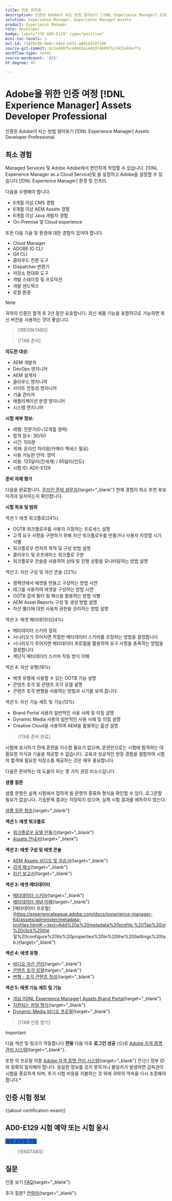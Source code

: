 ```yaml
---
title: 전문 자격증
description: 인증된 Adobe이 되는 방법 알아보기 [!DNL Experience Manager] 프로페셔널
solution: Experience Manager, Experience Manager Assets
product: Experience Manager
role: Developer
badge: label="시험 AD0-E129" type="positive"
mini-toc-levels: 1
exl-id: 710f6c8b-9a6c-445e-b831-a891b559f208
source-git-commit: bc3ad48f5c48943a14d1974b0971c74154b9ef7a
workflow-type: tm+mt
source-wordcount: '823'
ht-degree: 4%

---
```


# Adobe을 위한 인증 여정 [!DNL Experience Manager] Assets Developer Professional

인증된 Adobe이 되는 방법 알아보기 [!DNL Experience Manager] Assets Developer Professional.

## 최소 경험

Managed Services 및 Adobe Adobe에서 편안하게 작업할 수 있습니다. [!DNL Experience Manager as a Cloud Service]및 을 설정하고 Adobe을 설정할 수 있습니다 [!DNL Experience Manager] 환경 및 인프라.

다음을 수행해야 합니다.

* 6개월 이상 CMS 경험
* 6개월 이상 AEM Assets 경험
* 6개월 이상 Java 개발자 경험
* On-Premise 및 Cloud experience

또한 다음 기술 및 환경에 대한 경험이 있어야 합니다.

* Cloud Manager
* ADOBE IO CLI
* Git CLI
* 클라우드 전환 도구
* Dispatcher 변환기
* 저장소 현대화 도구
* 개발 스테이징 및 프로덕션
* 개발 샌드박스
* 로컬 환경

>[!NOTE]
>
>귀하의 인증은 합격 후 2년 동안 유효합니다. 최신 제품 기능을 포함하므로 가능하면 최신 버전을 사용하는 것이 좋습니다.

>[!BEGINTABS]

>[!TAB 준비]

**의도한 대상:**

* AEM 개발자
* DevOps 엔지니어
* AEM 설계자
* 클라우드 엔지니어
* 사이트 안정성 엔지니어
* 기술 관리자
* 애플리케이션 운영 엔지니어
* 시스템 엔지니어

**시험 세부 정보:**

* 레벨: 전문가(0~12개월 경력)
* 합격 점수: 30/50
* 시간: 100분
* 게재: 온라인 처리됨(카메라 액세스 필요)
* 사용 가능한 언어: 영어
* 비용: 125달러(전세계) / 95달러(인도)
* 시험 ID: AD0-E129

**준비 자체 평가**

다음을 완료합니다. [온라인 준비 설문지](https://scorpion.caveon.com/launchpad/ad-q-e208-readiness-questionnaire-for-adobe-analytics-business-practitioner-expert-exam-copy-b9x6ey/ad-q-e129-readiness-questionnaire-for-adobe-aem-assets-developer-professional-exam){target="_blank"} 현재 경험이 최소 추천 후보 자격과 일치하는지 확인합니다.

**시험 목표 및 범위**

섹션 1: 에셋 워크플로(24%)

* OOTB 워크플로우를 사용자 지정하는 프로세스 설명
* 고객 요구 사항을 구현하기 위해 자산 워크플로우를 만들거나 사용자 지정할 시기 식별
* 워크플로우 런처의 목적 및 구성 방법 설명
* 클라우드 및 온프레미스 워크플로 구분
* 워크플로우 콘솔을 사용하여 상태 및 진행 상황을 모니터링하는 방법 설명

섹션 2: 자산 구성 및 자산 콘솔 (22%)

* 컬렉션에서 에셋을 만들고 구성하는 방법 시연
* 태그를 사용하여 에셋을 구성하는 방법 시연
* OOTB 검색 필터 및 패싯을 활용하는 방법 식별
* AEM Asset Reports 구성 및 생성 방법 설명
* 자산 폴더에 대한 사용자 권한을 관리하는 방법 설명

섹션 3: 에셋 메타데이터(24%)

* 메타데이터 스키마 정의
* 시나리오가 주어지면 적절한 메타데이터 스키마를 조정하는 방법을 결정합니다
* 시나리오가 주어지면 메타데이터 프로필을 활용하여 요구 사항을 충족하는 방법을 결정합니다
* 계단식 메타데이터 스키마 작동 방식 이해

섹션 4: 자산 유형(18%)

* 에셋 유형에 사용할 수 있는 OOTB 기능 설명
* 콘텐츠 조각 및 콘텐츠 조각 모델 설명
* 콘텐츠 조각 변형을 사용하는 방법과 시기를 보여 줍니다.

섹션 5: 자산 기능 세트 및 기능(12%)

* Brand Portal 사용의 일반적인 사용 사례 및 이점 설명
* Dynamic Media 사용의 일반적인 사용 사례 및 이점 설명
* Creative Cloud을 사용하여 AEM을 활용하는 옵션 설명

>[!TAB 준비 완료]

시험에 응시하기 전에 훈련을 이수할 필요가 없으며, 훈련만으로는 시험에 합격하는 데 필요한 지식과 기술을 제공할 수 없습니다. 교육과 성공적인 현장 경험을 결합하여 시험의 합격에 필요한 저장소를 제공하는 것은 매우 중요합니다.

다음은 준비하는 데 도움이 되는 몇 가지 권장 리소스입니다.

**샘플 질문**

샘플 문항은 실제 시험에서 접하게 될 문항의 종류와 형식을 확인할 수 있다. 로그온할 필요가 없습니다. 기출문제 결과는 저장되지 않으며, 실제 시험 결과를 예측하지 않는다.

[샘플 질문 참조](https://scorpion.caveon.com/launchpad/ad0-e129-adobe-experience-manager-assets-developer-professional-copy-ms27zq){target="_blank"}

**섹션 1: 에셋 워크플로**

* [워크플로우 모델 만들기](https://experienceleague.adobe.com/docs/experience-manager-64/developing/extending-aem/extending-workflows/workflows-models.html#sync-your-workflow-generate-a-runtime-model){target="_blank"}
* [Assets 안내서](https://experienceleague.adobe.com/docs/experience-manager-64/assets/home.html){target="_blank"}

**섹션 2: 에셋 구성 및 에셋 콘솔**

* [AEM Assets 비디오 및 자습서](https://experienceleague.adobe.com/docs/experience-manager-learn/assets/overview.html){target="_blank"}
* [검색 패싯](https://experienceleague.adobe.com/docs/experience-manager-65/assets/administer/search-facets.html#restoring-default-search-facets){target="_blank"}
* [자산 보고서](https://experienceleague.adobe.com/docs/experience-manager-65/assets/administer/asset-reports.html){target="_blank"}

**섹션 3: 에셋 메타데이터**

* [메타데이터 스키마](https://experienceleague.adobe.com/docs/experience-manager-64/assets/administer/metadata-schemas.html#default-metadata-schema-forms){target="_blank"}
* [메타데이터 개념 이해](https://experienceleague.adobe.com/docs/experience-manager-65/assets/administer/metadata-concepts.html){target="_blank"}
* [메타데이터 프로필](https://experienceleague.adobe.com/docs/experience-manager-64/assets/administer/metadata-profiles.html#:~:text=Add%20a%20metadata%20profile.%20Tap%20or%20click%20the 및%20configure%20its%20properties%20in%20the%20Settings%20tab.){target="_blank"}

**섹션 4: 에셋 유형**

* [비디오 자산 관리](https://experienceleague.adobe.com/docs/experience-manager-64/assets/managing/managing-video-assets.html#uploading-and-previewing-video-assets){target="_blank"}
* [콘텐츠 조각 모델](https://experienceleague.adobe.com/docs/experience-manager-65/assets/content-fragments/content-fragments-models.html#creating-a-content-fragment-model){target="_blank"}
* [변형 - 조각 콘텐츠 작성](https://experienceleague.adobe.com/docs/experience-manager-65/assets/content-fragments/content-fragments-variations.html#managing-variations){target="_blank"}

**섹션 5: 에셋 기능 세트 및 기능**

* [개요 [!DNL Experience Manager] Assets Brand Portal](https://experienceleague.adobe.com/docs/experience-manager-brand-portal/using/introduction/brand-portal.html){target="_blank"}
* [지원되는 파일 형식](https://experienceleague.adobe.com/docs/experience-manager-brand-portal/using/introduction/brand-portal-supported-formats.html){target="_blank"}
* [Dynamic Media 비디오 프로필](https://experienceleague.adobe.com/docs/experience-manager-cloud-service/content/assets/dynamicmedia/video-profiles.html){target="_blank"}

>[!TAB 인증 받기]

>[!IMPORTANT]
>
>다음 섹션 및 링크가 작동합니다 **전용**  다음 이후 **로그인 성공** (으)로 [Adobe 자격 증명 관리 시스템](https://www.certmetrics.com/adobe){target="_blank"}.
>
>또한 의 프로필 이름 [Adobe 자격 증명 관리 시스템](https://www.certmetrics.com/adobe){target="_blank"} 은(는) 정부 ID와 정확히 일치해야 합니다. 동일한 정보를 갖지 못하거나 불일치가 발생하면 감독관이 시험을 종료하게 되며, 추가 시험 비용을 지불하는 것 외에 귀하의 약속을 다시 조정해야 합니다.*


## 인증 시험 정보

{{about-certification-exam}}

## AD0-E129 시험 예약 또는 시험 응시

<a href="https://www.certmetrics.com/adobe/candidate/examity_sso.aspx?eid=AD0-E129" target="_blank" class="spectrum-Button spectrum-Button--fill spectrum-Button--accent spectrum-Button--sizeM is-margin-bottom-big-big at-element-click-tracking" style="background-color:#1473E6">

<span class="spectrum-Button-label has-no-wrap">
   예제 포털로 이동
</span>
</a>

>[!ENDTABS]

## 질문

인증 보기 [FAQ](https://experienceleague.adobe.com/docs/certification/certification/faq.html){target="_blank"}.

추가 질문? [연락처](mailto:certif@adobe.com){target="_blank"}.
